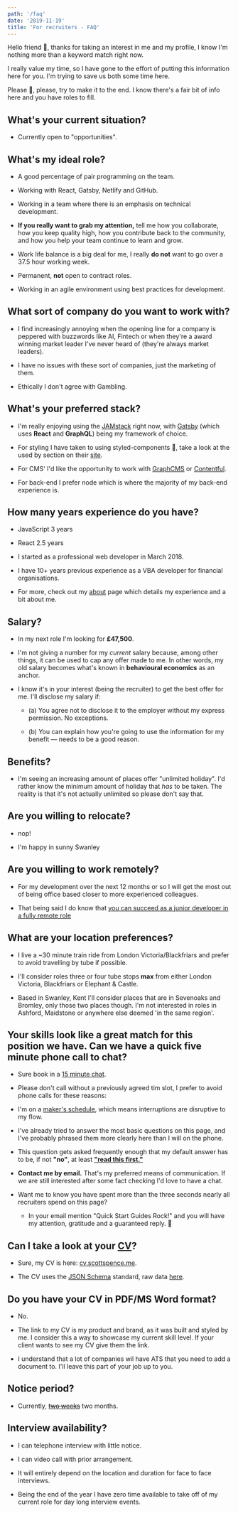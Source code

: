 ```yaml
---
path: '/faq'
date: '2019-11-19'
title: 'For recruiters - FAQ'
---
```


Hello friend 👋, thanks for taking an interest in me and my profile, I
know I'm nothing more than a keyword match right now.

I really value my time, so I have gone to the effort of putting this
information here for you. I'm trying to save us both some time here.

Please 🙏, please, try to make it to the end. I know there's a fair
bit of info here and you have roles to fill.

## What's your current situation?

- Currently open to "opportunities".

## What's my ideal role?

- A good percentage of pair programming on the team.

- Working with React, Gatsby, Netlify and GitHub.

- Working in a team where there is an emphasis on technical
  development.

- **If you really want to grab my attention,** tell me how you
  collaborate, how you keep quality high, how you contribute back to
  the community, and how you help your team continue to learn and
  grow.

- Work life balance is a big deal for me, I really **do not** want to
  go over a 37.5 hour working week.

- Permanent, **not** open to contract roles.

- Working in an agile environment using best practices for
  development.

## What sort of company do you want to work with?

- I find increasingly annoying when the opening line for a company is
  peppered with buzzwords like AI, Fintech or when they're a award
  winning market leader I've never heard of (they're always market
  leaders).

- I have no issues with these sort of companies, just the marketing of
  them.

- Ethically I don't agree with Gambling.

## What's your preferred stack?

- I'm really enjoying using the [JAMstack] right now, with [Gatsby]
  (which uses **React** and **GraphQL**) being my framework of choice.

- For styling I have taken to using styled-components 💅, take a look
  at the used by section on their [site].

- For CMS' I'd like the opportunity to work with [GraphCMS] or
  [Contentful].

- For back-end I prefer node which is where the majority of my
  back-end experience is.

## How many years experience do you have?

- JavaScript 3 years

- React 2.5 years

- I started as a professional web developer in March 2018.

- I have 10+ years previous experience as a VBA developer for
  financial organisations.

- For more, check out my [about] page which details my experience and
  a bit about me.

## Salary?

- In my next role I'm looking for **£47,500**.

- I'm not giving a number for my _current_ salary because, among other
  things, it can be used to cap any offer made to me. In other words,
  my old salary becomes what's known in **behavioural economics** as
  an anchor.

- I know it's in your interest (being the recruiter) to get the best
  offer for me. I'll disclose my salary if:

  - (a) You agree not to disclose it to the employer without my
    express permission. No exceptions.

  - (b) You can explain how you're going to use the information for my
    benefit — needs to be a good reason.

## Benefits?

- I'm seeing an increasing amount of places offer "unlimited holiday".
  I'd rather know the minimum amount of holiday that _has_ to be
  taken. The reality is that it's not actually unlimited so please
  don't say that.

## Are you willing to relocate?

- nop!

- I'm happy in sunny Swanley

## Are you willing to work remotely?

- For my development over the next 12 months or so I will get the most
  out of being office based closer to more experienced colleagues.

- That being said I do know that [you can succeed as a junior
  developer in a fully remote role]

## What are your location preferences?

- I live a ~30 minute train ride from London Victoria/Blackfriars and
  prefer to avoid travelling by tube if possible.

- I'll consider roles three or four tube stops **max** from either
  London Victoria, Blackfriars or Elephant & Castle.

- Based in Swanley, Kent I'll consider places that are in Sevenoaks
  and Bromley, only those two places though. I'm not interested in
  roles in Ashford, Maidstone or anywhere else deemed 'in the same
  region'.

## Your skills look like a great match for this position we have. Can we have a quick five minute phone call to chat?

- Sure book in a [15 minute chat].

- Please don't call without a previously agreed tim slot, I prefer to
  avoid phone calls for these reasons:

- I'm on a [maker's schedule], which means interruptions are
  disruptive to my flow.

- I've already tried to answer the most basic questions on this page,
  and I've probably phrased them more clearly here than I will on the
  phone.

- This question gets asked frequently enough that my default answer
  has to be, if not **"no"**, at least **["read this first."]**

- **Contact me by email.** That's my preferred means of communication.
  If we are still interested after some fact checking I'd love to have
  a chat.

- Want me to know you have spent more than the three seconds nearly
  all recruiters spend on this page?

  - In your email mention "Quick Start Guides Rock!" and you will have
    my attention, gratitude and a guaranteed reply. 🙏

## Can I take a look at your [CV]?

- Sure, my CV is here: [cv.scottspence.me].

- The CV uses the [JSON Schema] standard, raw data [here].

## Do you have your CV in PDF/MS Word format?

- No.

- The link to my CV is my product and brand, as it was built and
  styled by me. I consider this a way to showcase my current skill
  level. If your client wants to see my CV give them the link.

- I understand that a lot of companies wil have ATS that you need to
  add a document to. I'll leave this part of your job up to you.

## Notice period?

- Currently, ~~[two weeks]~~ two months.

## Interview availability?

- I can telephone interview with little notice.

- I can video call with prior arrangement.

- It will entirely depend on the location and duration for face to
  face interviews.

- Being the end of the year I have zero time available to take off of
  my current role for day long interview events.

<!-- Links -->

[site]: https://www.styled-components.com/
[maker's schedule]: http://www.paulgraham.com/makersschedule.html
[jamstack]: https://jamstack.org/
[gatsby]: http://gatsbyjs.org/
[graphcms]: https://graphcms.com/
[contentful]: https://www.contentful.com
[about]: https://scottspence.me/about
["read this first."]: https://scottspence.me/faq
[cv]: https://cv.scottspence.me/
[json schema]: https://jsonresume.org/schema/
[here]: https://cvjson.now.sh/
[cv.scottspence.me]: https://cv.scottspence.me/
[two weeks]: https://www.youtube.com/watch?v=9v-33jcEDk4
[you can succeed as a junior developer in a fully remote role]:
  https://dev.to/spences10/can-you-succeed-as-a-junior-developer-in-a-fully-remote-role-2a84
[15 minute chat]: https://calendly.com/spences10apps/15min
